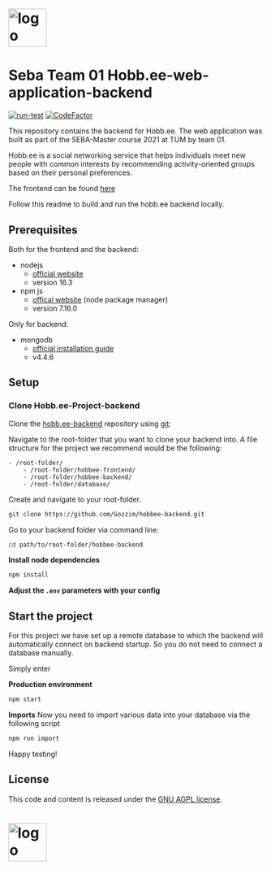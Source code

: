 # <img src="https://hobb.ee/static/media/hobbee_white.7e5bc008.svg" height="75" alt="logo">

# Seba Team 01 Hobb.ee-web-application-backend
[![run-test](https://github.com/Gozzim/hobbee-backend/actions/workflows/test.yml/badge.svg)](https://github.com/Gozzim/hobbee-backend/actions/workflows/test.yml)
[![CodeFactor](https://www.codefactor.io/repository/github/gozzim/hobbee-backend/badge)](https://www.codefactor.io/repository/github/gozzim/hobbee-backend)

This repository contains the backend for Hobb.ee.
The web application was built as part of the SEBA-Master course 2021 at TUM by team 01.

Hobb.ee is a social networking service that helps individuals meet new people with common interests by recommending activity-oriented groups based on their personal preferences.


The frontend can be found [here](https://github.com/Gozzim/hobbee-frontend)


Follow this readme to build and run the hobb.ee backend locally.

## Prerequisites

Both for the frontend and the backend:

* nodejs
    * [official website](https://nodejs.org/en/)
    * version 16.3
* npm js
    * [offical website](https://www.npmjs.com/) (node package manager)
    * version 7.16.0

Only for backend:
* mongodb
    * [official installation guide](https://docs.mongodb.org/manual/administration/install-community/)
    * v4.4.6
## Setup

### Clone Hobb.ee-Project-backend

Clone the [hobb.ee-backend](https://github.com/Gozzim/hobbee-backend) repository using [git](http://git-scm.com/):

Navigate to the root-folder that you want to clone your backend into.
A file structure for the project we recommend would be the following:
```
- /root-folder/
    - /root-folder/hobbee-frontend/
    - /root-folder/hobbee-backend/
    - /root-folder/database/
```

Create and navigate to your root-folder.



```bash
git clone https://github.com/Gozzim/hobbee-backend.git
```


Go to your backend folder via command line:
```bash
cd path/to/root-folder/hobbee-backend
```

**Install node dependencies**

```bash
npm install
```

**Adjust the `.env` parameters with your config** 


## Start the project

For this project we have set up a remote database to which the backend will automatically connect on backend startup. So you do not need to connect a database manually.

Simply enter

**Production environment**
```bash
npm start
```

**Imports**
Now you need to import various data into your database via the following script

```bash
npm run import
```

Happy testing!

## License
This code and content is released under the [GNU AGPL license](https://github.com/Gozzim/hobbee-backend/blob/master/LICENSE).

# <img src="https://hobb.ee/static/media/hobbee_white.7e5bc008.svg" height="75" alt="logo">